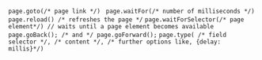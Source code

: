 `page.goto(/* page link */) `
`page.waitFor(/* number of milliseconds */)`
`page.reload() /* refreshes the page */`
`page.waitForSelector(/* page element*/) // waits until a page element becomes available`
`page.goBack(); /* and */ page.goForward();`
`page.type( /* field selector */, /* content */, /* further options like, {delay: millis}*/)`
